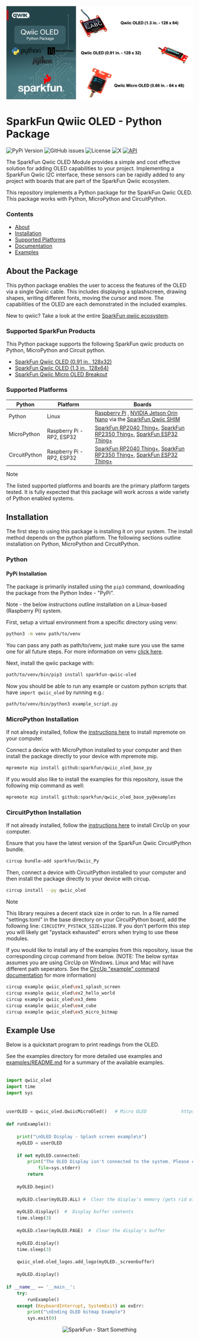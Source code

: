 ![Qwiic OLED - Python Package](docs/images/gh-banner.png "qwiic OLED Python Package")

# SparkFun Qwiic OLED - Python Package

![PyPi Version](https://img.shields.io/pypi/v/sparkfun_qwiic_oled_base)
![GitHub issues](https://img.shields.io/github/issues/sparkfun/qwiic_oled_base_py)
![License](https://img.shields.io/github/license/sparkfun/qwiic_oled_base_py)
![X](https://img.shields.io/twitter/follow/sparkfun)
[![API](https://img.shields.io/badge/API%20Reference-blue)](https://docs.sparkfun.com/qwiic_oled_base_py/classqwiic__oled_1_1qwiic__oled__base_1_1_qwiic_oled_base.html)

The SparkFun Qwiic OLED Module provides a simple and cost effective solution for adding OLED capabilities to your project. Implementing a SparkFun Qwiic I2C interface, these sensors can be rapidly added to any project with boards that are part of the SparkFun Qwiic ecosystem.

This repository implements a Python package for the SparkFun Qwiic OLED. This package works with Python, MicroPython and CircuitPython.

### Contents

* [About](#about-the-package)
* [Installation](#installation)
* [Supported Platforms](#supported-platforms)
* [Documentation](https://docs.sparkfun.com/qwiic_oled_base_py/classqwiic__oled_1_1qwiic__oled__base_1_1_qwiic_oled_base.html)
* [Examples](#example-use)

## About the Package

This python package enables the user to access the features of the OLED via a single Qwiic cable. This includes displaying a splashscreen, drawing shapes, writing different fonts, moving the cursor and more. The capabilities of the OLED are each demonstrated in the included examples.

New to qwiic? Take a look at the entire [SparkFun qwiic ecosystem](https://www.sparkfun.com/qwiic).

### Supported SparkFun Products

This Python package supports the following SparkFun qwiic products on Python, MicroPython and Circuit python. 

* [SparkFun Qwiic OLED (0.91 in., 128x32)](https://www.sparkfun.com/sparkfun-qwiic-oled-display-0-91-in-128x32-lcd-24606.html)
* [SparkFun Qwiic OLED (1.3 in., 128x64)](https://www.sparkfun.com/sparkfun-qwiic-oled-1-3in-128x64.html)
* [SparkFun Qwiic Micro OLED Breakout](https://www.sparkfun.com/sparkfun-micro-oled-breakout-qwiic-lcd-22495.html)

### Supported Platforms

| Python | Platform | Boards |
|--|--|--|
| Python | Linux | [Raspberry Pi](https://www.sparkfun.com/raspberry-pi-5-8gb.html) , [NVIDIA Jetson Orin Nano](https://www.sparkfun.com/nvidia-jetson-orin-nano-developer-kit.html) via the [SparkFun Qwiic SHIM](https://www.sparkfun.com/sparkfun-qwiic-shim-for-raspberry-pi.html) |
| MicroPython | Raspberry Pi - RP2, ESP32 | [SparkFun RP2040 Thing+](https://www.sparkfun.com/sparkfun-thing-plus-rp2040.html), [SparkFun RP2350 Thing+](https://www.sparkfun.com/sparkfun-thing-plus-rp2350.html), [SparkFun ESP32 Thing+](https://www.sparkfun.com/sparkfun-thing-plus-esp32-wroom-usb-c.html)
|CircuitPython | Raspberry Pi - RP2, ESP32 | [SparkFun RP2040 Thing+](https://www.sparkfun.com/sparkfun-thing-plus-rp2040.html), [SparkFun RP2350 Thing+](https://www.sparkfun.com/sparkfun-thing-plus-rp2350.html), [SparkFun ESP32 Thing+](https://www.sparkfun.com/sparkfun-thing-plus-esp32-wroom-usb-c.html)

> [!NOTE]
> The listed supported platforms and boards are the primary platform targets tested. It is fully expected that this package will work across a wide variety of Python enabled systems. 

## Installation 

The first step to using this package is installing it on your system. The install method depends on the python platform. The following sections outline installation on Python, MicroPython and CircuitPython.

### Python 

#### PyPi Installation

The package is primarily installed using the `pip3` command, downloading the package from the Python Index - "PyPi". 

Note - the below instructions outline installation on a Linux-based (Raspberry Pi) system.

First, setup a virtual environment from a specific directory using venv:
```sh
python3 -m venv path/to/venv
```
You can pass any path as path/to/venv, just make sure you use the same one for all future steps. For more information on venv [click here](https://docs.python.org/3/library/venv.html).

Next, install the qwiic package with:
```sh
path/to/venv/bin/pip3 install sparkfun-qwiic-oled
```
Now you should be able to run any example or custom python scripts that have `import qwiic_oled` by running e.g.:
```sh
path/to/venv/bin/python3 example_script.py
```

### MicroPython Installation
If not already installed, follow the [instructions here](https://docs.micropython.org/en/latest/reference/mpremote.html) to install mpremote on your computer.

Connect a device with MicroPython installed to your computer and then install the package directly to your device with mpremote mip.
```sh
mpremote mip install github:sparkfun/qwiic_oled_base_py
```

If you would also like to install the examples for this repository, issue the following mip command as well:
```sh
mpremote mip install github:sparkfun/qwiic_oled_base_py@examples
```

### CircuitPython Installation
If not already installed, follow the [instructions here](https://docs.circuitpython.org/projects/circup/en/latest/#installation) to install CircUp on your computer.

Ensure that you have the latest version of the SparkFun Qwiic CircuitPython bundle. 
```sh
circup bundle-add sparkfun/Qwiic_Py
```

Then, connect a device with CircuitPython installed to your computer and then install the package directly to your device with circup.
```sh
circup install --py qwiic_oled
```

> [!NOTE]
> This library requires a decent stack size in order to run. In a file named "settings.toml" in the base directory on your CircuitPython board,
> add the following line: ```CIRCUITPY_PYSTACK_SIZE=12288```. If you don't perform this step you will likely get "pystack exhausted" errors when trying to use these modules.

If you would like to install any of the examples from this repository, issue the corresponding circup command from below. (NOTE: The below syntax assumes you are using CircUp on Windows. Linux and Mac will have different path seperators. See the [CircUp "example" command documentation](https://learn.adafruit.com/keep-your-circuitpython-libraries-on-devices-up-to-date-with-circup/example-command) for more information)

```sh
circup example qwiic_oled\ex1_splash_screen
circup example qwiic_oled\ex2_hello_world
circup example qwiic_oled\ex3_demo
circup example qwiic_oled\ex4_cube
circup example qwiic_oled\ex5_micro_bitmap
```

Example Use
 ---------------
Below is a quickstart program to print readings from the OLED.

See the examples directory for more detailed use examples and [examples/README.md](https://github.com/sparkfun/qwiic_oled_base_py/blob/main/examples/README.md) for a summary of the available examples.

```python

import qwiic_oled
import time
import sys


userOLED = qwiic_oled.QwiicMicroOled()   # Micro OLED             https://www.sparkfun.com/products/14532

def runExample():

    print("\nOLED Display - Splash screen example\n")
    myOLED = userOLED

    if not myOLED.connected:
        print("The OLED Display isn't connected to the system. Please check your connection", \
            file=sys.stderr)
        return

    myOLED.begin()

    myOLED.clear(myOLED.ALL) #  Clear the display's memory (gets rid of artifacts)
  
    myOLED.display()  #  Display buffer contents
    time.sleep(3)

    myOLED.clear(myOLED.PAGE)  #  Clear the display's buffer

    myOLED.display()
    time.sleep(3)

    qwiic_oled.oled_logos.add_logo(myOLED._screenbuffer)

    myOLED.display()

if __name__ == '__main__':
    try:
        runExample()
    except (KeyboardInterrupt, SystemExit) as exErr:
        print("\nEnding OLED bitmap Example")
        sys.exit(0)

```
<p align="center">
<img src="https://cdn.sparkfun.com/assets/custom_pages/3/3/4/dark-logo-red-flame.png" alt="SparkFun - Start Something">
</p>
